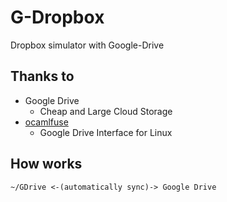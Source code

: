 # G-Dropbox
Dropbox simulator with Google-Drive

## Thanks to

- Google Drive
  - Cheap and Large Cloud Storage
- [ocamlfuse](https://github.com/astrada/google-drive-ocamlfuse)
  - Google Drive Interface for Linux
  
## How works

```
~/GDrive <-(automatically sync)-> Google Drive
```
